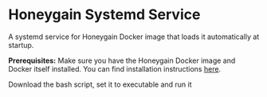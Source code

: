 # Honeygain Systemd Service

A systemd service for Honeygain Docker image that loads it automatically at startup.

**Prerequisites:** Make sure you have the Honeygain Docker image and Docker itself installed. You can find installation instructions [here](https://hub.docker.com/r/honeygain/honeygain).

Download the bash script, set it to executable and run it

